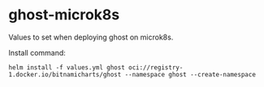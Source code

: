# ghost-microk8s

Values to set when deploying ghost on microk8s.

Install command:
```
helm install -f values.yml ghost oci://registry-1.docker.io/bitnamicharts/ghost --namespace ghost --create-namespace
```



